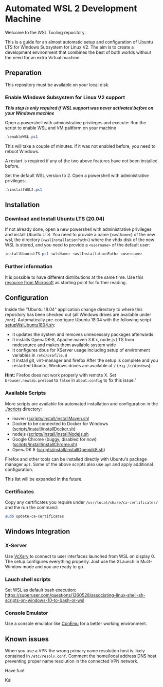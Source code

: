 Automated WSL 2 Development Machine
===

Welcome to the WSL Tooling repository.

This is a guide for an almost automatic setup and configuration of Ubuntu LTS for Windows Subsystem for Linux V2.
The aim is to create a development environment that combines the best of both worlds without the need for an extra Virtual machine.


## Preparation
This repository must be available on your local disk.

### Enable Windows Subsystem for Linux V2 support
***This step is only required if WSL support was never activated before on your Windows machine*** 

Open a powershell with administrative privileges and execute:
Run the script to enable WSL and VM paltform on your machine
```powershell
.\enableWSL.ps1
```
This will take a couple of minutes. If it was not enabled before, you need to reboot Windows.

A restart is required if any of the two above features have not been installed before.

Set the default WSL version to 2. Open a powershell with administrative privileges:
```powershell
.\installWSL2.ps1
```

## Installation

### Download and Install Ubuntu LTS (20.04)
If not already done, open a new powershell with administrative privileges and install Ubuntu LTS.
You need to provide a name (`<wslName>`) of the new wsl,
the directory (`<wslInstallationPath>`) where the vhdx disk of the new WSL is stored,
and you need to provide a `<username>` of the default user:
```powershell
installUbuntuLTS.ps1 <wlsName> <wslInstallationPath> <username>
```


### Further information
It is possible to have different distributions at the same time. Use this [resource from Microsoft](https://docs.microsoft.com/en-us/windows/wsl/wsl-config) as starting point for further reading.

## Configuration
Inside the "Ubuntu 18.04" application change directory to where this repository has been checked out (all Windows drives are available under `/mnt`).
Automatically pre-configure Ubuntu 18.04 with the following script [setupWslUbuntu1804.sh](setupUbuntuLTS.sh):
- It updates the system and removes unnecessary packages afterwards
- It installs OpenJDK-8, Apache maven 3.6.x, node.js LTS from nodesource and makes them available system wide
- It configures dbus for XServer usage including setup of environment variables in `/etc/profile.d`
- It install git, virt-manager and firefox
After the setup is complete and you restarted Ubuntu, Windows drives are available at `/` (e.g. `/c/Windows`).

**Hint:** Firefox does not work properly with remote X. Set `browser.newtab.preload` to `false` in `about:config` to fix this issue."

### Available Scripts
More scripts are available for automated installation and configuration in the [./scripts](./scripts) directory:
- maven ([scripts/install/installMaven.sh](./scripts/install/installMaven.sh))
- Docker to be connected to Docker for Windows ([scripts/install/installDocker.sh](./scripts/install/installDocker.sh))
- nodejs ([scripts/install/installNodejs.sh](./scripts/install/installNodejs.sh)
- Google Chrome (buggy, disabled for now) ([scripts/install/installChrome.sh](./scripts/install/installChrome.sh))
- OpenJDK 8 ([scripts/install/installOpenjdk8.sh](scripts/install/installOpenjdk.sh))

Firefox and other tools can be installed directly with Ubuntu's package manager `apt`. Some of the above scripts also use `apt` and apply additional configuration.

This list will be expanded in the future.

### Certificates
Copy any certificates you require under `/usr/local/share/ca-certificates/` and the run the command:
```bash
sudo update-ca-certificates
```

## Windows Integration

### X-Server
Use [VcXsrv](https://sourceforge.net/projects/vcxsrv/) to connect to user interfaces launched from WSL on display 0. The setup configures everything properly. Just use the XLaunch in Mulit-Window mode and you are ready to go.

### Lauch shell scripts
Set WSL as default bash execution:
https://superuser.com/questions/1260528/associating-linux-shell-sh-scripts-on-windows-10-to-bash-or-wsl

### Console Emulator
Use a console emulator like [ConEmu](https://conemu.github.io/) for a better working environment. 

## Known issues
When you use a VPN the wrong primary name resolution host is likely contained in `/etc/resolv.conf`. Comment the home/local address DNS host preventing proper name resolution in the connected VPN network.  


Have fun!

Kai
